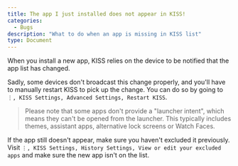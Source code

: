 ```yaml
---
title: The app I just installed does not appear in KISS!
categories:
  - Bugs
description: "What to do when an app is missing in KISS list"
type: Document
---
```


When you install a new app, KISS relies on the device to be notified that the app list has changed.

Sadly, some devices don't broadcast this change properly, and you'll have to manually restart KISS to pick up the change. You can do so by going to `⋮, KISS Settings, Advanced Settings, Restart KISS`.

> Please note that some apps don't provide a "launcher intent", which means they can't be opened from the launcher. This typically includes themes, assistant apps, alternative lock screens or Watch Faces.

If the app still doesn't appear, make sure you haven't excluded it previously. Visit `⋮, KISS Settings, History Settings, View or edit your excluded apps` and make sure the new app isn't on the list.
